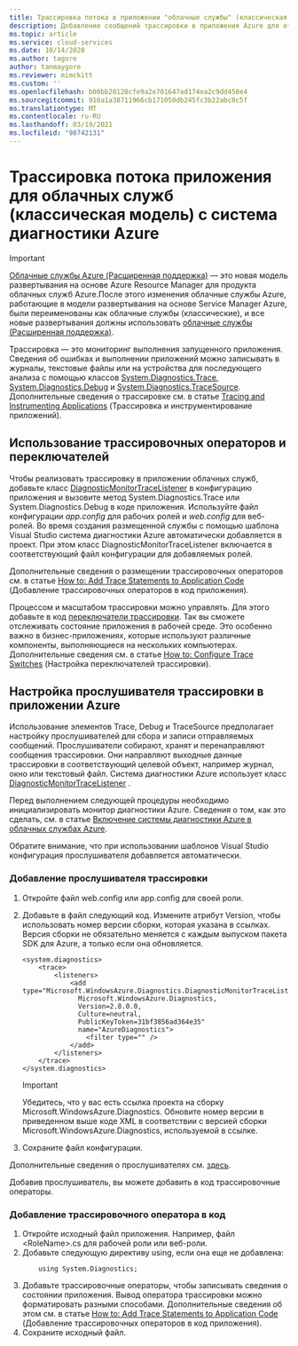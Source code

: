 ```yaml
---
title: Трассировка потока в приложении "облачные службы" (классическая модель) с помощью система диагностики Azure
description: Добавление сообщений трассировки в приложения Azure для отладки, измерения производительности, мониторинга, анализа трафика и выполнения других задач.
ms.topic: article
ms.service: cloud-services
ms.date: 10/14/2020
ms.author: tagore
author: tanmaygore
ms.reviewer: mimckitt
ms.custom: ''
ms.openlocfilehash: b00bb28128cfe9a2e701647ad174ea2c9dd458e4
ms.sourcegitcommit: 910a1a38711966cb171050db245fc3b22abc8c5f
ms.translationtype: MT
ms.contentlocale: ru-RU
ms.lasthandoff: 03/19/2021
ms.locfileid: "98742131"
---
```

# <a name="trace-the-flow-of-a-cloud-services-classic-application-with-azure-diagnostics"></a>Трассировка потока приложения для облачных служб (классическая модель) с система диагностики Azure

> [!IMPORTANT]
> [Облачные службы Azure (Расширенная поддержка)](../cloud-services-extended-support/overview.md) — это новая модель развертывания на основе Azure Resource Manager для продукта облачных служб Azure.После этого изменения облачные службы Azure, работающие в модели развертывания на основе Service Manager Azure, были переименованы как облачные службы (классические), и все новые развертывания должны использовать [облачные службы (Расширенная поддержка)](../cloud-services-extended-support/overview.md).

Трассировка — это мониторинг выполнения запущенного приложения. Сведения об ошибках и выполнении приложений можно записывать в журналы, текстовые файлы или на устройства для последующего анализа с помощью классов [System.Diagnostics.Trace](/dotnet/api/system.diagnostics.trace), [System.Diagnostics.Debug](/dotnet/api/system.diagnostics.debug) и [System.Diagnostics.TraceSource](/dotnet/api/system.diagnostics.tracesource). Дополнительные сведения о трассировке см. в статье [Tracing and Instrumenting Applications](/dotnet/framework/debug-trace-profile/tracing-and-instrumenting-applications) (Трассировка и инструментирование приложений).

## <a name="use-trace-statements-and-trace-switches"></a>Использование трассировочных операторов и переключателей
Чтобы реализовать трассировку в приложении облачных служб, добавьте класс [DiagnosticMonitorTraceListener](/previous-versions/azure/reference/ee758610(v=azure.100)) в конфигурацию приложения и вызовите метод System.Diagnostics.Trace или System.Diagnostics.Debug в коде приложения. Используйте файл конфигурации *app.config* для рабочих ролей и *web.config* для веб-ролей. Во время создания размещенной службы с помощью шаблона Visual Studio система диагностики Azure автоматически добавляется в проект. При этом класс DiagnosticMonitorTraceListener включается в соответствующий файл конфигурации для добавляемых ролей.

Дополнительные сведения о размещении трассировочных операторов см. в статье [How to: Add Trace Statements to Application Code](/dotnet/framework/debug-trace-profile/how-to-add-trace-statements-to-application-code) (Добавление трассировочных операторов в код приложения).

Процессом и масштабом трассировки можно управлять. Для этого добавьте в код [переключатели трассировки](/dotnet/framework/debug-trace-profile/trace-switches). Так вы сможете отслеживать состояние приложения в рабочей среде. Это особенно важно в бизнес-приложениях, которые используют различные компоненты, выполняющиеся на нескольких компьютерах. Дополнительные сведения см. в статье [How to: Configure Trace Switches](/dotnet/framework/debug-trace-profile/how-to-create-initialize-and-configure-trace-switches) (Настройка переключателей трассировки).

## <a name="configure-the-trace-listener-in-an-azure-application"></a>Настройка прослушивателя трассировки в приложении Azure
Использование элементов Trace, Debug и TraceSource предполагает настройку прослушивателей для сбора и записи отправляемых сообщений. Прослушиватели собирают, хранят и перенаправляют сообщения трассировки. Они направляют выходные данные трассировки в соответствующий целевой объект, например журнал, окно или текстовый файл. Система диагностики Azure использует класс [DiagnosticMonitorTraceListener](/previous-versions/azure/reference/ee758610(v=azure.100)) .

Перед выполнением следующей процедуры необходимо инициализировать монитор диагностики Azure. Сведения о том, как это сделать, см. в статье [Включение системы диагностики Azure в облачных службах Azure](cloud-services-dotnet-diagnostics.md).

Обратите внимание, что при использовании шаблонов Visual Studio конфигурация прослушивателя добавляется автоматически.

### <a name="add-a-trace-listener"></a>Добавление прослушивателя трассировки
1. Откройте файл web.config или app.config для своей роли.
2. Добавьте в файл следующий код. Измените атрибут Version, чтобы использовать номер версии сборки, которая указана в ссылках. Версия сборки не обязательно меняется с каждым выпуском пакета SDK для Azure, а только если она обновляется.
   
    ```
    <system.diagnostics>
        <trace>
            <listeners>
                <add type="Microsoft.WindowsAzure.Diagnostics.DiagnosticMonitorTraceListener,
                  Microsoft.WindowsAzure.Diagnostics,
                  Version=2.8.0.0,
                  Culture=neutral,
                  PublicKeyToken=31bf3856ad364e35"
                  name="AzureDiagnostics">
                    <filter type="" />
                </add>
            </listeners>
        </trace>
    </system.diagnostics>
    ```
   > [!IMPORTANT]
   > Убедитесь, что у вас есть ссылка проекта на сборку Microsoft.WindowsAzure.Diagnostics. Обновите номер версии в приведенном выше коде XML в соответствии с версией сборки Microsoft.WindowsAzure.Diagnostics, используемой в ссылке.
   > 
   > 
3. Сохраните файл конфигурации.

Дополнительные сведения о прослушивателях см. [здесь](/dotnet/framework/debug-trace-profile/trace-listeners).

Добавив прослушиватель, вы можете добавить в код трассировочные операторы.

### <a name="to-add-trace-statement-to-your-code"></a>Добавление трассировочного оператора в код
1. Откройте исходный файл приложения. Например, файл \<RoleName>.cs для рабочей роли или веб-роли.
2. Добавьте следующую директиву using, если она еще не добавлена:
    ```
        using System.Diagnostics;
    ```
3. Добавьте трассировочные операторы, чтобы записывать сведения о состоянии приложения. Вывод оператора трассировки можно форматировать разными способами. Дополнительные сведения об этом см. в статье [How to: Add Trace Statements to Application Code](/dotnet/framework/debug-trace-profile/how-to-add-trace-statements-to-application-code) (Добавление трассировочных операторов в код приложения).
4. Сохраните исходный файл.





